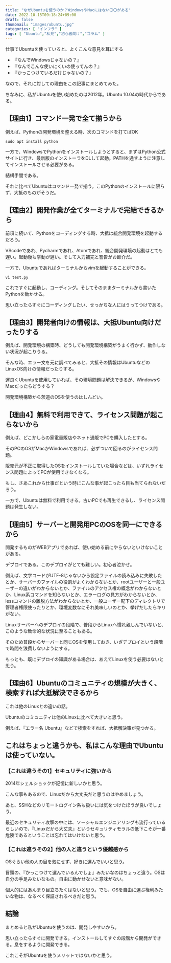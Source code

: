 ```yaml
---
title: "なぜUbuntuを使うのか？WindowsやMacにはない〇〇がある"
date: 2022-10-15T09:18:24+09:00
draft: false
thumbnail: "images/ubuntu.jpg"
categories: [ "インフラ" ]
tags: [ "Ubuntu","私見","初心者向け","コラム" ]
---
```


仕事でUbuntuを使っていると、よくこんな意見を耳にする

- 『なんでWindowsじゃないの？』
- 『なんでこんな使いにくいの使ってんの？』
- 『かっこつけているだけじゃないの？』

なので、それに対しての理由をこの記事にまとめてみた。

ちなみに、私がUbuntuを使い始めたのは2012年。Ubuntu 10.04の時代からである。

## 【理由1】コマンド一発で全て揃うから

例えば、Pythonの開発環境を整える時、次のコマンドを打てばOK

    sudo apt install python

一方で、WindowsでPythonをインストールしようとすると、まずはPython公式サイトに行き、最新版のインストーラをDLして起動。PATHを通すように注意してインストールさせる必要がある。

結構手間である。

それに比べてUbuntuはコマンド一発で揃う。このPythonのインストールに限らず、大抵のものがそうだ。

## 【理由2】開発作業が全てターミナルで完結できるから

前項に続いて、Pythonをコーディングする時、大抵は統合開発環境を起動するだろう。

VScodeであれ、Pycharmであれ、Atomであれ、統合開発環境の起動はとても遅い。起動後も挙動が遅い。そして入力補完と警告がお節介だ。

一方で、Ubuntuであればターミナルからvimを起動することができる。

    vi test.py

これですぐに起動し、コーディング。そしてそのままターミナルから書いたPythonを動かせる。

思い立ったらすぐにコーディングしたい、せっかちな人にはうってつけである。

## 【理由3】開発者向けの情報は、大抵Ubuntu向けだったりする

例えば、開発環境の構築時、どうしても開発環境構築がうまく行かず、動作しない状況が起こりうる。

そんな時、エラー文を元に調べてみると、大抵その情報はUbuntuなどのLinuxOS向けの情報だったりする。

運良くUbuntuを使用していれば、その環境問題は解決できるが、WindowsやMacだったらどうする？

開発環境構築から茨道のOSを使うのはしんどい。

## 【理由4】無料で利用できて、ライセンス問題が起こらないから

例えば、どこかしらの家電量販店やネット通販でPCを購入したとする。

そのPCのOSがMacかWindowsであれば、必ずついて回るのがライセンス問題。

販売元が不正に取得したOSをインストールしていた場合などは、いずれライセンス問題によってPCが使用できなくなる。

もし、さあこれから仕事だという時にこんな事が起こったら目も当てられないだろう。

一方で、Ubuntuは無料で利用できる。古いPCでも再生できるし、ライセンス問題は発生しない。

## 【理由5】サーバーと開発用PCのOSを同一にできるから

開発するものがWEBアプリであれば、使い始める前にやらないといけないことがある。

デプロイである。このデプロイがとても難しい。初心者泣かせ。

例えば、文字コードがUTF-8じゃないから設定ファイルの読み込みに失敗したとか、サーバーのファイルの役割がよくわからないとか、rootユーザーと一般ユーザーの違いがわからないとか、ファイルのアクセス権の概念がわからないとか、Linux系コマンドを知らないとか、エラーログの見方がわからないとか、lessコマンドの離脱方法がわからないとか、一般ユーザー配下のディレクトリで管理者権限使ったりとか、環境変数なにそれ美味しいのとか、挙げだしたらキリがない。

Linuxサーバーへのデプロイの段階で、普段からLinuxへ慣れ親しんでいないと、このような致命的な状況に至ることもある。

そのため普段からサーバーと同じOSを使用しておき、いざデプロイという段階で時間を浪費しないようにする。

もっとも、既にデプロイの知識がある場合は、あえてLinuxを使う必要はないと思う。

## 【理由6】Ubuntuのコミュニティの規模が大きく、検索すれば大抵解決できるから

これは他のLinuxとの違いの話。

Ubuntuのコミュニティは他のLinuxに比べて大きいと思う。

例えば、『エラー名 Ubuntu』などで検索をすれば、大抵解決策が見つかる。


## これはちょっと違うかも、私はこんな理由でUbuntuは使っていない。

### 【これは違うその1】セキュリティに強いから

2014年シェルショックが記憶に新しいかと思う。

こんな事もあるので、Linuxだから大丈夫だと思うのはやめましょう。

あと、SSHなどのリモートログイン系も扱いには気をつけたほうが良いでしょう。

最近のセキュリティ攻撃の中には、ソーシャルエンジニアリングも流行っているらしいので、『Linuxだから大丈夫』というセキュリティモラルの低下こそが一番危険であるということは忘れてはいけないと思う。

### 【これは違うその2】他の人と違うという優越感から

OSぐらい他の人の目を気にせず、好きに選んでいいと思う。

冒頭の、『かっこつけて選んでいるんでしょ』みたいなのはちょっと違う。OSは自分の手足みたいなもの。自由に動かせないと意味がない。

個人的にはあんまり目立ちたくはないと思う。でも、OSを自由に選ぶ権利みたいな物は、なるべく保証されるべきだと思う。

## 結論

まとめると私がUbuntuを使うのは、開発しやすいから。

思い立ったらすぐに開発できる。インストールしてすぐの段階から開発ができる。息をするように開発できる。

これこそがUbuntuを使うメリットではないかと思う。

